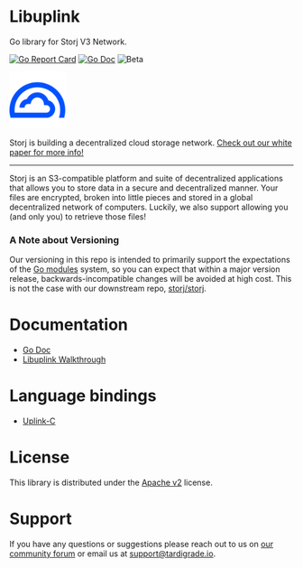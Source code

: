 # Libuplink

Go library for Storj V3 Network.

[![Go Report Card](https://goreportcard.com/badge/storj.io/uplink)](https://goreportcard.com/report/storj.io/uplink)
[![Go Doc](https://img.shields.io/badge/godoc-reference-blue.svg?style=flat-square)](https://pkg.go.dev/storj.io/uplink)
![Beta](https://img.shields.io/badge/version-beta-green.svg)

<img src="https://github.com/storj/storj/raw/master/resources/logo.png" width="100">

Storj is building a decentralized cloud storage network.
[Check out our white paper for more info!](https://storj.io/white-paper)

----

Storj is an S3-compatible platform and suite of decentralized applications that
allows you to store data in a secure and decentralized manner. Your files are
encrypted, broken into little pieces and stored in a global decentralized
network of computers. Luckily, we also support allowing you (and only you) to
retrieve those files!

### A Note about Versioning

Our versioning in this repo is intended to primarily support the expectations of the
[Go modules](https://blog.golang.org/using-go-modules) system, so you can expect that
within a major version release, backwards-incompatible changes will be avoided at high
cost. This is not the case with our downstream repo, 
[storj/storj](https://github.com/storj/storj/).

# Documentation

- [Go Doc](https://pkg.go.dev/storj.io/uplink)
- [Libuplink Walkthrough](https://github.com/storj/storj/wiki/Libuplink-Walkthrough)

# Language bindings

- [Uplink-C](https://github.com/storj/uplink-c)

# License

This library is distributed under the
[Apache v2](https://www.apache.org/licenses/LICENSE-2.0) license.

# Support

If you have any questions or suggestions please reach out to us on
[our community forum](https://forum.storj.io/) or
email us at support@tardigrade.io.
